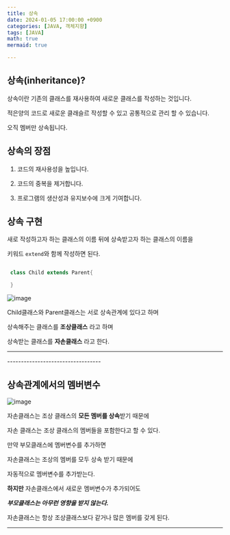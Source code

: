 ```yaml
---
title: 상속
date: 2024-01-05 17:00:00 +0900
categories: [JAVA, 객체지향]
tags: [JAVA]
math: true
mermaid: true

---
```

## **상속(inheritance)?**

상속이란 기존의 클래스를 재사용하여 새로운 클래스를 작성하는 것입니다.

적은양의 코드로 새로운 클래슬르 작성할 수 있고 공통적으로 관리 할 수 있습니다.

오직 멤버만 상속됩니다.

## **상속의 장점**

1. 코드의 재사용성을 높입니다.

2. 코드의 중복을 제거합니다.

3. 프로그램의 생산성과 유지보수에 크게 기여합니다.



## **상속 구현**

새로 작성하고자 하는 클래스의 이름 뒤에 상속받고자 하는 클래스의 이름을 

키워드 `extend`와 함께 작성하면 된다.

```java

 class Child extends Parent{

 }
```

![image](https://github.com/ararp1006/Algorithm/assets/130068083/cfd1d409-dbcd-4471-b6c6-329da0613281)


Child클래스와 Parent클래스는 서로 상속관계에 있다고 하며

상속해주는 클래스를 **조상클래스** 라고 하며

상속받는 클래스를 **자손클래스** 라고 한다.

<hr>----------------------------------

## **상속관계에서의 멤버변수**

![image](https://github.com/ararp1006/Algorithm/assets/130068083/0c0b3538-6e1f-4e88-bbd4-217c08bac265)


자손클래스는 조상 클래스의 **모든 멤버를 상속**받기 때문에 

자손 클래스는 조상 클래스의  멤버들을 포함한다고 할 수 있다.

만약 부모클래스에 멤버변수를 추가하면 

자손클래스는 조상의 멤버를 모두 상속 받기 때문에

자동적으로 멤버변수를 추가받는다.


**하지만** 자손클래스에서 새로운 멤버변수가 추가되어도

***부모클래스는 아무런 영향을 받지 않는다.***

자손클래스는 항상 조상클래스보다 같거나 많은 멤버를 갖게 된다.


<hr>